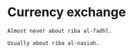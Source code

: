 # Currency exchange

~~~admonish question title="Forex"
Almost never about riba al-fadhl.

Usually about riba al-nasiah.
~~~
